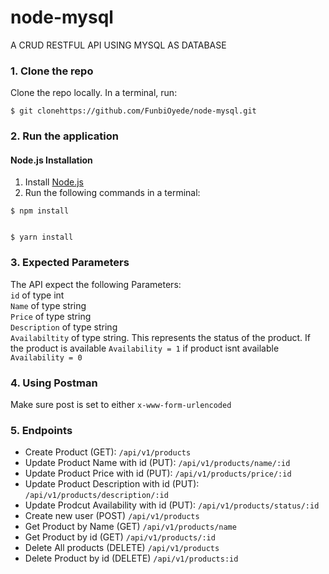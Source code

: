 # node-mysql

A CRUD RESTFUL API USING MYSQL AS DATABASE

### 1. Clone the repo

Clone the repo locally. In a terminal, run:

```
$ git clonehttps://github.com/FunbiOyede/node-mysql.git
```

### 2. Run the application

#### Node.js Installation

1. Install [Node.js](https://nodejs.org/en/)
2. Run the following commands in a terminal:

```
$ npm install


$ yarn install

```

### 3. Expected Parameters

The API expect the following Parameters: </br>
`id` of type int </br>
`Name` of type string </br>
`Price` of type string </br>
`Description` of type string </br>
`Availabiltity` of type string. This represents the status of the product. If the product is available `Availability = 1` if product isnt available `Availability = 0` </br>

### 4. Using Postman

Make sure post is set to either `x-www-form-urlencoded`

### 5. Endpoints

- Create Product (GET): `/api/v1/products`
- Update Product Name with id (PUT): `/api/v1/products/name/:id`
- Update Product Price with id (PUT): `/api/v1/products/price/:id`
- Update Product Description with id (PUT): `/api/v1/products/description/:id`
- Update Prodcut Availability with id (PUT): `/api/v1/products/status/:id`
- Create new user (POST) `/api/v1/products`
- Get Product by Name (GET) `/api/v1/products/name`
- Get Product by id (GET) `/api/v1/products/:id`
- Delete All products (DELETE) `/api/v1/products`
- Delete Product by id (DELETE) `/api/v1/products:id`
